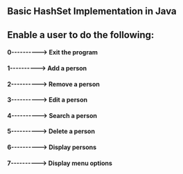 ## Basic HashSet Implementation in Java
## Enable a user to do the following:

#### 0----------> Exit the program
#### 1----------> Add a person 
#### 2----------> Remove a person 
#### 3----------> Edit a person 
#### 4----------> Search a person
#### 5----------> Delete a person 
#### 6----------> Display persons 
#### 7----------> Display menu options

